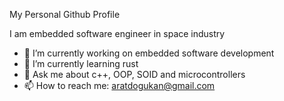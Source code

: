 My Personal Github Profile

I am embedded software engineer in space industry

- 🔭 I’m currently working on embedded software development
- 🌱 I’m currently learning rust
- 💬 Ask me about c++, OOP, SOID and microcontrollers
- 📫 How to reach me: aratdogukan@gmail.com


<!--
**dogukanarat/dogukanarat** is a ✨ _special_ ✨ repository because its `README.md` (this file) appears on your GitHub profile.

Here are some ideas to get you started:

- 🔭 I’m currently working on ...
- 🌱 I’m currently learning ...
- 👯 I’m looking to collaborate on ...
- 🤔 I’m looking for help with ...
- 💬 Ask me about ...
- 📫 How to reach me: ...
- 😄 Pronouns: ...
- ⚡ Fun fact: ...
-->
